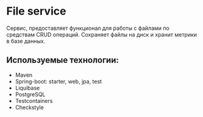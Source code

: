 # File service
Сервис, предоставляет функционал для работы с файлами по средствам CRUD операций. 
Сохраняет файлы на диск и хранит метрики в базе данных.

## Используемые технологии:
- Maven
- Spring-boot: starter, web, jpa, test
- Liquibase
- PostgreSQL
- Testcontainers
- Checkstyle